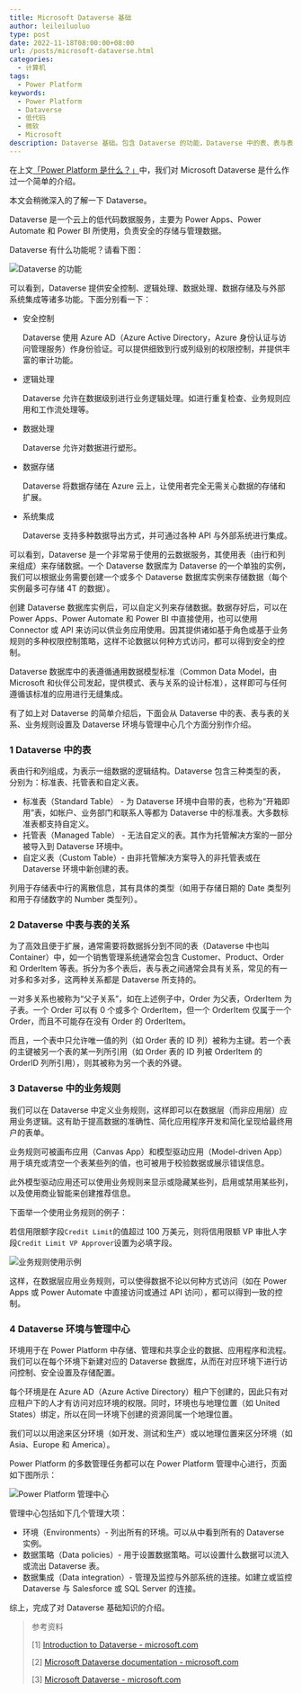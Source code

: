 ```yaml
---
title: Microsoft Dataverse 基础
author: leileiluoluo
type: post
date: 2022-11-18T08:00:00+08:00
url: /posts/microsoft-dataverse.html
categories:
  - 计算机
tags:
  - Power Platform
keywords:
  - Power Platform
  - Dataverse
  - 低代码
  - 微软
  - Microsoft
description: Dataverse 基础。包含 Dataverse 的功能，Dataverse 中的表、表与表的关系、业务规则的设置及 Dataverse 环境与管理中心等几个方面。
---
```


在上文[「Power Platform 是什么？」](https://leileiluoluo.github.io/posts/what-is-power-platform.html)中，我们对 Microsoft Dataverse 是什么作过一个简单的介绍。

本文会稍微深入的了解一下 Dataverse。

Dataverse 是一个云上的低代码数据服务，主要为 Power Apps、Power Automate 和 Power BI 所使用，负责安全的存储与管理数据。

Dataverse 有什么功能呢？请看下图：

![Dataverse 的功能](https://leileiluoluo.github.io/static/images/uploads/2022/11/dataverse-diagram.png#center)

可以看到，Dataverse 提供安全控制、逻辑处理、数据处理、数据存储及与外部系统集成等诸多功能。下面分别看一下：

- 安全控制

  Dataverse 使用 Azure AD（Azure Active Directory，Azure 身份认证与访问管理服务）作身份验证。可以提供细致到行或列级别的权限控制，并提供丰富的审计功能。

- 逻辑处理

  Dataverse 允许在数据级别进行业务逻辑处理。如进行重复检查、业务规则应用和工作流处理等。

- 数据处理

  Dataverse 允许对数据进行塑形。

- 数据存储

  Dataverse 将数据存储在 Azure 云上，让使用者完全无需关心数据的存储和扩展。

- 系统集成

  Dataverse 支持多种数据导出方式，并可通过各种 API 与外部系统进行集成。

可以看到，Dataverse 是一个非常易于使用的云数据服务，其使用表（由行和列来组成）来存储数据。一个 Dataverse 数据库为 Dataverse 的一个单独的实例，我们可以根据业务需要创建一个或多个 Dataverse 数据库实例来存储数据（每个实例最多可存储 4T 的数据）。

创建 Dataverse 数据库实例后，可以自定义列来存储数据。数据存好后，可以在 Power Apps、Power Automate 和 Power BI 中直接使用，也可以使用 Connector 或 API 来访问以供业务应用使用。因其提供诸如基于角色或基于业务规则的多种权限控制策略，这样不论数据以何种方式访问，都可以得到安全的控制。

Dataverse 数据库中的表遵循通用数据模型标准（Common Data Model，由 Microsoft 和伙伴公司发起，提供模式、表与关系的设计标准），这样即可与任何遵循该标准的应用进行无缝集成。

有了如上对 Dataverse 的简单介绍后，下面会从 Dataverse 中的表、表与表的关系、业务规则设置及 Dataverse 环境与管理中心几个方面分别作介绍。

### 1 Dataverse 中的表

表由行和列组成，为表示一组数据的逻辑结构。Dataverse 包含三种类型的表，分别为：标准表、托管表和自定义表。

- 标准表（Standard Table） - 为 Dataverse 环境中自带的表，也称为“开箱即用”表，如帐户、业务部门和联系人等都为 Dataverse 中的标准表。大多数标准表都支持自定义。
- 托管表（Managed Table） - 无法自定义的表。其作为托管解决方案的一部分被导入到 Dataverse 环境中。
- 自定义表（Custom Table）- 由非托管解决方案导入的非托管表或在 Dataverse 环境中新创建的表。

列用于存储表中行的离散信息，其有具体的类型（如用于存储日期的 Date 类型列和用于存储数字的 Number 类型列）。

### 2 Dataverse 中表与表的关系

为了高效且便于扩展，通常需要将数据拆分到不同的表（Dataverse 中也叫 Container）中，如一个销售管理系统通常会包含 Customer、Product、Order 和 OrderItem 等表。拆分为多个表后，表与表之间通常会具有关系，常见的有一对多和多对多，这两种关系都是 Dataverse 所支持的。

一对多关系也被称为“父子关系”，如在上述例子中，Order 为父表，OrderItem 为子表。一个 Order 可以有 0 个或多个 OrderItem，但一个 OrderItem 仅属于一个 Order，而且不可能存在没有 Order 的 OrderItem。

而且，一个表中只允许唯一值的列（如 Order 表的 ID 列）被称为主键。若一个表的主键被另一个表的某一列所引用（如 Order 表的 ID 列被 OrderItem 的 OrderID 列所引用），则其被称为另一个表的外键。

### 3 Dataverse 中的业务规则

我们可以在 Dataverse 中定义业务规则，这样即可以在数据层（而非应用层）应用业务逻辑。这有助于提高数据的准确性、简化应用程序开发和简化呈现给最终用户的表单。

业务规则可被画布应用（Canvas App）和模型驱动应用（Model-driven App）用于填充或清空一个表某些列的值，也可被用于校验数据或展示错误信息。

此外模型驱动应用还可以使用业务规则来显示或隐藏某些列，启用或禁用某些列，以及使用商业智能来创建推荐信息。

下面举一个使用业务规则的例子：

若信用限额字段`Credit Limit`的值超过 100 万美元，则将信用限额 VP 审批人字段`Credit Limit VP Approver`设置为必填字段。

![业务规则使用示例](https://leileiluoluo.github.io/static/images/uploads/2022/11/business-rule.png#center)

这样，在数据层应用业务规则，可以使得数据不论以何种方式访问（如在 Power Apps 或 Power Automate 中直接访问或通过 API 访问），都可以得到一致的控制。

### 4 Dataverse 环境与管理中心

环境用于在 Power Platform 中存储、管理和共享企业的数据、应用程序和流程。我们可以在每个环境下新建对应的 Dataverse 数据库，从而在对应环境下进行访问控制、安全设置及存储配置。

每个环境是在 Azure AD（Azure Active Directory）租户下创建的，因此只有对应租户下的人才有访问对应环境的权限。同时，环境也与地理位置（如 United States）绑定，所以在同一环境下创建的资源同属一个地理位置。

我们可以以用途来区分环境（如开发、测试和生产）或以地理位置来区分环境（如 Asia、Europe 和 America）。

Power Platform 的多数管理任务都可以在 Power Platform 管理中心进行，页面如下图所示：

![Power Platform 管理中心](https://leileiluoluo.github.io/static/images/uploads/2022/11/admin.png#center)

管理中心包括如下几个管理大项：

- 环境（Environments）- 列出所有的环境。可以从中看到所有的 Dataverse 实例。
- 数据策略（Data policies）- 用于设置数据策略。可以设置什么数据可以流入或流出 Dataverse 表。
- 数据集成（Data integration）- 管理及监控与外部系统的连接。如建立或监控 Dataverse 与 Salesforce 或 SQL Server 的连接。

综上，完成了对 Dataverse 基础知识的介绍。

> 参考资料
>
> [1] [Introduction to Dataverse - microsoft.com](https://learn.microsoft.com/en-us/training/modules/introduction-common-data-service/)
>
> [2] [Microsoft Dataverse documentation - microsoft.com](https://learn.microsoft.com/en-us/power-apps/maker/data-platform/)
>
> [3] [Microsoft Dataverse - microsoft.com](https://powerplatform.microsoft.com/en-us/dataverse/)
